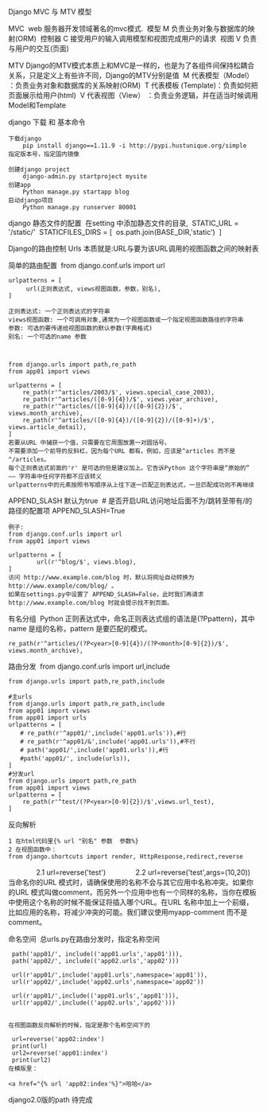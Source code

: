 Django
MVC 与 MTV 模型

MVC
​	web 服务器开发领域著名的mvc模式.
​		模型 M    负责业务对象与数据库的映射(ORM)
​		控制器 C  接受用户的输入调用模型和视图完成用户的请求
​		视图 V    负责与用户的交互(页面)

MTV
​	Django的MTV模式本质上和MVC是一样的，也是为了各组件间保持松耦合关系，只是定义上有些许不同，
​	Django的MTV分别是值
​		M 代表模型（Model）  ：负责业务对象和数据库的关系映射(ORM)
​		T 代表模板 (Template)：负责如何把页面展示给用户(html)
​		V 代表视图（View）   ：负责业务逻辑，并在适当时候调用Model和Template



django 下载 和 基本命令

	下载django
		pip install django==1.11.9 -i http://pypi.hustunique.org/simple   指定版本号，指定国内镜像
	
	创建django project 
		django-admin.py startproject mysite
	创建app
		Python manage.py startapp blog
	启动django项目
		Python manage.py runserver 80001


django 静态文件的配置
​	在setting 中添加静态文件的目录,
​	STATIC_URL = '/static/'
​	STATICFILES_DIRS = [
​		os.path.join(BASE_DIR,'static')
​	]



Django的路由控制 Urls
​	本质就是:URL与要为该URL调用的视图函数之间的映射表

简单的路由配置
​	from django.conf.urls import url

	urlpatterns = [
	     url(正则表达式, views视图函数，参数，别名),
	]
	
	正则表达式: 一个正则表达式的字符串
	views视图函数: 一个可调用对象,通常为一个视图函数或一个指定视图函数路径的字符串
	参数: 可选的要传递给视图函数的默认参数(字典格式)
	别名: 一个可选的name 参数



	from django.urls import path,re_path
	from app01 import views
	
	urlpatterns = [
	    re_path(r'^articles/2003/$', views.special_case_2003),
	    re_path(r'^articles/([0-9]{4})/$', views.year_archive),
	    re_path(r'^articles/([0-9]{4})/([0-9]{2})/$', views.month_archive),
	    re_path(r'^articles/([0-9]{4})/([0-9]{2})/([0-9]+)/$', views.article_detail),
	]
	若要从URL 中捕获一个值，只需要在它周围放置一对圆括号。
	不需要添加一个前导的反斜杠，因为每个URL 都有。例如，应该是^articles 而不是 ^/articles。
	每个正则表达式前面的'r' 是可选的但是建议加上。它告诉Python 这个字符串是“原始的” —— 字符串中任何字符都不应该转义
	urlpatterns中的元素按照书写顺序从上往下逐一匹配正则表达式，一旦匹配成功则不再继续


APPEND_SLASH  默认为true
​	# 是否开启URL访问地址后面不为/跳转至带有/的路径的配置项
​	APPEND_SLASH=True

	例子:
	from django.conf.urls import url
	from app01 import views
	
	urlpatterns = [
	        url(r'^blog/$', views.blog),
	]
	访问 http://www.example.com/blog 时，默认将网址自动转换为 http://www.example/com/blog/ 。
	如果在settings.py中设置了 APPEND_SLASH=False，此时我们再请求 http://www.example.com/blog 时就会提示找不到页面。

有名分组
​	Python 正则表达式中，命名正则表达式组的语法是(?P<name>pattern)，其中name 是组的名称，pattern 是要匹配的模式。

	re_path(r'^articles/(?P<year>[0-9]{4})/(?P<month>[0-9]{2})/$', views.month_archive),

路由分发
​	from django.conf.urls import url,include

	from django.urls import path,re_path,include
	
	#主urls
	from django.urls import path,re_path,include
	from app01 import views
	from app01 import urls
	urlpatterns = [ 
	　　# re_path(r'^app01/',include('app01.urls')),#行
	　　# re_path(r'^app01/&',include('app01.urls')),#不行
	　　# path('app01/',include('app01.urls')),#行　
	　　#path('app01/', include(urls)),
	]
	#分发url
	from django.urls import path,re_path
	from app01 import views
	urlpatterns = [
	    re_path(r'^test/(?P<year>[0-9]{2})/$',views.url_test),
	]

反向解析

	1 在html代码里{% url "别名" 参数  参数%}
	2 在视图函数中：
	from django.shortcuts import render, HttpResponse,redirect,reverse
　　　　2.1 url=reverse('test')
　　　　2.2 url=reverse('test',args=(10,20))
当命名你的URL 模式时，请确保使用的名称不会与其它应用中名称冲突。如果你的URL 模式叫做comment，而另外一个应用中也有一个同样的名称，当你在模板中使用这个名称的时候不能保证将插入哪个URL。在URL 名称中加上一个前缀，比如应用的名称，将减少冲突的可能。我们建议使用myapp-comment 而不是comment。



命名空间
​	总urls.py在路由分发时，指定名称空间

	 path('app01/', include(('app01.urls','app01'))),
	 path('app02/', include(('app02.urls','app02')))
	
	 url(r'app01/',include('app01.urls',namespace='app01')),
	 url(r'app02/',include('app02.urls',namespace='app02'))
	 
	 url(r'app01/',include(('app01.urls','app01'))),
	 url(r'app02/',include(('app02.urls','app02')))


	在视图函数反向解析的时候，指定是那个名称空间下的
	
	 url=reverse('app02:index')
	 print(url)
	 url2=reverse('app01:index')
	 print(url2)
	在模版里：
	
	<a href="{% url 'app02:index'%}">哈哈</a>


django2.0版的path  待完成





